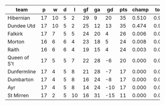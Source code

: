 |     team     | p  | w  | d | l  | gf | ga | gd  | pts | champ | top2  | top3  | top4  |  5-7  | bot4  | bot3  | bot2  |
|--------------|----|----|---|----|----|----|-----|-----|-------|-------|-------|-------|-------|-------|-------|-------|
| Hibernian    | 17 | 10 | 5 |  2 | 29 |  9 |  20 |  35 | 0.510 | 0.937 | 0.988 | 0.998 | 0.003 | 0.000 | 0.000 | 0.000|
| Dundee Utd   | 17 | 10 | 5 |  2 | 25 | 12 |  13 |  35 | 0.474 | 0.932 | 0.988 | 0.997 | 0.003 | 0.000 | 0.000 | 0.000|
| Falkirk      | 17 |  7 | 5 |  5 | 24 | 20 |   4 |  26 | 0.006 | 0.046 | 0.361 | 0.646 | 0.333 | 0.064 | 0.021 | 0.005|
| Morton       | 16 |  6 | 6 |  4 | 23 | 18 |   5 |  24 | 0.008 | 0.052 | 0.341 | 0.610 | 0.368 | 0.070 | 0.022 | 0.006|
| Raith        | 16 |  6 | 6 |  4 | 19 | 15 |   4 |  24 | 0.003 | 0.031 | 0.257 | 0.513 | 0.449 | 0.101 | 0.038 | 0.008|
| Queen of S't | 17 |  5 | 5 |  7 | 22 | 28 |  -6 |  20 | 0.000 | 0.002 | 0.042 | 0.133 | 0.632 | 0.452 | 0.235 | 0.094|
| Dunfermline  | 17 |  4 | 5 |  8 | 21 | 28 |  -7 |  17 | 0.000 | 0.001 | 0.014 | 0.059 | 0.504 | 0.673 | 0.438 | 0.209|
| Dumbarton    | 17 |  4 | 5 |  8 | 16 | 24 |  -8 |  17 | 0.000 | 0.000 | 0.002 | 0.009 | 0.209 | 0.910 | 0.782 | 0.566|
| Ayr          | 17 |  4 | 5 |  8 | 14 | 24 | -10 |  17 | 0.000 | 0.000 | 0.008 | 0.035 | 0.433 | 0.754 | 0.532 | 0.279|
| St Mirren    | 17 |  2 | 5 | 10 | 16 | 31 | -15 |  11 | 0.000 | 0.000 | 0.000 | 0.001 | 0.068 | 0.976 | 0.932 | 0.833|

